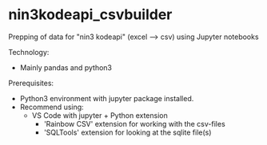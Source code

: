 # nin3kodeapi_csvbuilder
Prepping of data for "nin3 kodeapi" (excel --> csv) using Jupyter notebooks

Technology:
- Mainly pandas and python3

Prerequisites:
- Python3 environment with jupyter package installed.
- Recommend using:
    - VS Code with jupyter + Python extension
        - 'Rainbow CSV' extension for working with the csv-files
        - 'SQLTools' extension for looking at the sqlite file(s)

